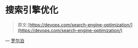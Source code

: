 # 搜索引擎优化

> 原文:[https://devops.com/search-engine-optimization/](https://devops.com/search-engine-optimization/)

— [罗尔泊](https://devops.com/author/breselman/)